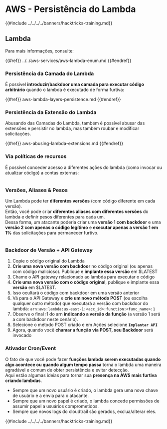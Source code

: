 # AWS - Persistência do Lambda

{{#include ../../../../banners/hacktricks-training.md}}

## Lambda

Para mais informações, consulte:

{{#ref}}
../../aws-services/aws-lambda-enum.md
{{#endref}}

### Persistência da Camada do Lambda

É possível **introduzir/backdoor uma camada para executar código arbitrário** quando o lambda é executado de forma furtiva:

{{#ref}}
aws-lambda-layers-persistence.md
{{#endref}}

### Persistência da Extensão do Lambda

Abusando das Camadas do Lambda, também é possível abusar das extensões e persistir no lambda, mas também roubar e modificar solicitações.

{{#ref}}
aws-abusing-lambda-extensions.md
{{#endref}}

### Via políticas de recursos

É possível conceder acesso a diferentes ações do lambda (como invocar ou atualizar código) a contas externas:

<figure><img src="../../../../images/image (255).png" alt=""><figcaption></figcaption></figure>

### Versões, Aliases & Pesos

Um Lambda pode ter **diferentes versões** (com código diferente em cada versão).\
Então, você pode criar **diferentes aliases com diferentes versões** do lambda e definir pesos diferentes para cada um.\
Dessa forma, um atacante poderia criar uma **versão 1 com backdoor** e uma **versão 2 com apenas o código legítimo** e **executar apenas a versão 1 em 1%** das solicitações para permanecer furtivo.

<figure><img src="../../../../images/image (120).png" alt=""><figcaption></figcaption></figure>

### Backdoor de Versão + API Gateway

1. Copie o código original do Lambda
2. **Crie uma nova versão com backdoor** no código original (ou apenas com código malicioso). Publique e **implante essa versão** em $LATEST
1. Chame o API gateway relacionado ao lambda para executar o código
3. **Crie uma nova versão com o código original**, publique e implante essa **versão** em $LATEST.
1. Isso ocultará o código com backdoor em uma versão anterior
4. Vá para o API Gateway e **crie um novo método POST** (ou escolha qualquer outro método) que executará a versão com backdoor do lambda: `arn:aws:lambda:us-east-1:<acc_id>:function:<func_name>:1`
1. Observe o final :1 do arn **indicando a versão da função** (a versão 1 será a com backdoor neste cenário).
5. Selecione o método POST criado e em Ações selecione **`Implantar API`**
6. Agora, quando você **chamar a função via POST, seu Backdoor** será invocado

### Ativador Cron/Event

O fato de que você pode fazer **funções lambda serem executadas quando algo acontece ou quando algum tempo passa** torna o lambda uma maneira agradável e comum de obter persistência e evitar detecção.\
Aqui estão algumas ideias para tornar sua **presença na AWS mais furtiva criando lambdas**.

- Sempre que um novo usuário é criado, o lambda gera uma nova chave de usuário e a envia para o atacante.
- Sempre que um novo papel é criado, o lambda concede permissões de assumir papel a usuários comprometidos.
- Sempre que novos logs do cloudtrail são gerados, exclua/alterar eles.

{{#include ../../../../banners/hacktricks-training.md}}
